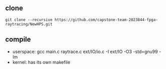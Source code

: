 ## clone
`git clone --recursive https://github.com/capstone-team-2023844-fpga-raytracing/NewHPS.git`
## compile
- userspace: gcc main.c raytrace.c ext/IO/io.c -I ext/IO -O3 -std=gnu99 -lm
- kernel: has its own makefile
